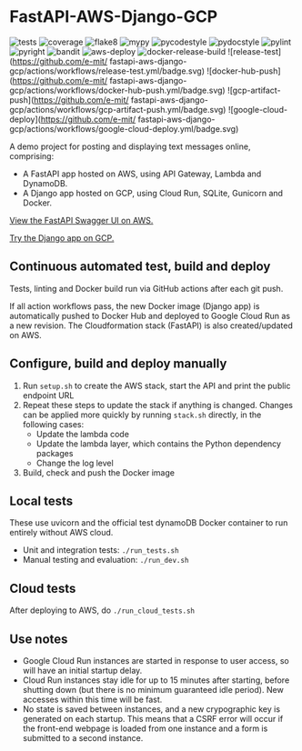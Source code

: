 # FastAPI-AWS-Django-GCP


![tests](https://github.com/e-mit/fastapi-aws-django-gcp/actions/workflows/tests.yml/badge.svg)
![coverage](https://img.shields.io/endpoint?url=https://gist.githubusercontent.com/e-mit/9df92671b4e2859b1e75cf762121b73f/raw/fastapi-aws-django-gcp.json)
![flake8](https://github.com/e-mit/fastapi-aws-django-gcp/actions/workflows/flake8.yml/badge.svg)
![mypy](https://github.com/e-mit/fastapi-aws-django-gcp/actions/workflows/mypy.yml/badge.svg)
![pycodestyle](https://github.com/e-mit/fastapi-aws-django-gcp/actions/workflows/pycodestyle.yml/badge.svg)
![pydocstyle](https://github.com/e-mit/fastapi-aws-django-gcp/actions/workflows/pydocstyle.yml/badge.svg)
![pylint](https://github.com/e-mit/fastapi-aws-django-gcp/actions/workflows/pylint.yml/badge.svg)
![pyright](https://github.com/e-mit/fastapi-aws-django-gcp/actions/workflows/pyright.yml/badge.svg)
![bandit](https://github.com/e-mit/fastapi-aws-django-gcp/actions/workflows/bandit.yml/badge.svg)
![aws-deploy](https://github.com/e-mit/fastapi-aws-django-gcp/actions/workflows/aws-deploy.yml/badge.svg)
![docker-release-build](https://github.com/e-mit/fastapi-aws-django-gcp/actions/workflows/docker-release-build.yml/badge.svg)
![release-test](https://github.com/e-mit/ fastapi-aws-django-gcp/actions/workflows/release-test.yml/badge.svg)
![docker-hub-push](https://github.com/e-mit/ fastapi-aws-django-gcp/actions/workflows/docker-hub-push.yml/badge.svg)
![gcp-artifact-push](https://github.com/e-mit/ fastapi-aws-django-gcp/actions/workflows/gcp-artifact-push.yml/badge.svg)
![google-cloud-deploy](https://github.com/e-mit/ fastapi-aws-django-gcp/actions/workflows/google-cloud-deploy.yml/badge.svg)


A demo project for posting and displaying text messages online, comprising:
- A FastAPI app hosted on AWS, using API Gateway, Lambda and DynamoDB.
- A Django app hosted on GCP, using Cloud Run, SQLite, Gunicorn and Docker.

[View the FastAPI Swagger UI on AWS.](https://peil328b55.execute-api.eu-west-2.amazonaws.com/docs)

[Try the Django app on GCP.](https://django-app-service-43e3cwelsq-ew.a.run.app/)


## Continuous automated test, build and deploy

Tests, linting and Docker build run via GitHub actions after each git push.

If all action workflows pass, the new Docker image (Django app) is automatically pushed to Docker Hub and deployed to Google Cloud Run as a new revision. The Cloudformation stack (FastAPI) is also created/updated on AWS.


## Configure, build and deploy manually

1. Run ```setup.sh``` to create the AWS stack, start the API and print the public endpoint URL
2. Repeat these steps to update the stack if anything is changed. Changes can be applied more quickly by running ```stack.sh``` directly, in the following cases:
    - Update the lambda code
    - Update the lambda layer, which contains the Python dependency packages
    - Change the log level
3. Build, check and push the Docker image


## Local tests

These use uvicorn and the official test dynamoDB Docker container to run entirely without AWS cloud.

- Unit and integration tests: ```./run_tests.sh```
- Manual testing and evaluation: ```./run_dev.sh```


## Cloud tests

After deploying to AWS, do ```./run_cloud_tests.sh```


## Use notes

- Google Cloud Run instances are started in response to user access, so will have an initial startup delay.
- Cloud Run instances stay idle for up to 15 minutes after starting, before shutting down (but there is no minimum guaranteed idle period). New accesses within this time will be fast.
- No state is saved between instances, and a new crypographic key is generated on each startup. This means that a CSRF error will occur if the front-end webpage is loaded from one instance and a form is submitted to a second instance.
